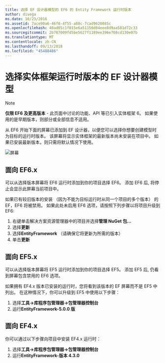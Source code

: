 ```yaml
---
title: 选择 EF 设计器模型的 EF6 的 Entity Framework 运行时版本
author: divega
ms.date: 10/23/2016
ms.assetid: 7ace90a6-46f8-4f55-a88c-7cad9620085c
ms.openlocfilehash: 40ad05c1f015e6a51150d04eee8d9aa581d72c33
ms.sourcegitcommit: 2b787009fd5be5627f1189ee396e708cd130e07b
ms.translationtype: MT
ms.contentlocale: zh-CN
ms.lasthandoff: 09/13/2018
ms.locfileid: "45488486"
---
```

# <a name="selecting-entity-framework-runtime-version-for-ef-designer-models"></a>选择实体框架运行时版本的 EF 设计器模型
> [!NOTE]
> **仅限 EF6 及更高版本** - 此页面中讨论的功能、API 等已引入实体框架 6。 如果使用的是早期版本，则部分或全部信息不适用。

从 EF6 开始下面的屏幕已添加到 EF 设计器，以便您可以选择你想要创建模型时为目标的运行时版本。 该屏幕将显示实体框架的最新版本尚未安装在项目中。 如果已安装最新版本，则只需将默认情况下使用。

![屏幕](~/ef6/media/screen.png)


## <a name="targeting-ef6x"></a>面向 EF6.x

可以从选择版本屏幕将 EF6 运行时添加到你的项目选择 EF6。 添加 EF6 后, 将停止会显示此屏幕当前项目中。

如果已有较旧版本的安装 （因为不能为目标运行时从同一个项目的多个版本） 的 EF，EF6 将被禁用。 如果此处未启用 EF6 选项，请按照下列步骤以将项目升级到 EF6:

1.  右键单击解决方案资源管理器中的项目并选择**管理 NuGet 包...**
2.  选择**更新**
3.  选择**EntityFramework** （请确保它将更新为所需的版本）
4.  单击**更新**

 

## <a name="targeting-ef5x"></a>面向 EF5.x

可以从选择版本屏幕将 EF5 运行时添加到你的项目选择 EF5。 添加 EF5 后, 仍看到屏幕包含禁用的 EF6 选项。

如果拥有 EF4.x 版本已安装的运行时，您将看到该版本的 EF 屏幕而不是 EF5 中列出。 在这种情况下，你可以升级到 EF5 中使用以下步骤：

1.  选择**工具-&gt;库程序包管理器-&gt;包管理器控制台**
2.  运行**EntityFramework-5.0.0 版**

 

## <a name="targeting-ef4x"></a>面向 EF4.x

你可以通过以下步骤向项目中安装 EF4.x 运行时：

1.  选择**工具-&gt;库程序包管理器-&gt;包管理器控制台**
2.  运行**EntityFramework-版本 4.3.0**
